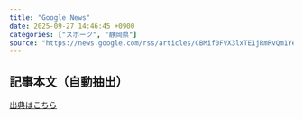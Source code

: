 ```yaml
---
title: "Google News"
date: 2025-09-27 14:46:45 +0900
categories: ["スポーツ", "静岡県"]
source: "https://news.google.com/rss/articles/CBMif0FVX3lxTE1jRmRvQm1YelU0Wm15QXpndGxDV3A1SnMxVWVrcUdGSVRwem53MnpDRWIxWjBWY1dselByYU1TWjEwUEIwVkFCQU1vUXRzajRCc05kcWNMcFZpUTYxVE5IdmVMZnlOSWVBYkF5NFNCUHdUUmFSY3E2RFpsbllYZ1U?oc=5"
---
```


## 記事本文（自動抽出）
<body class="y0K44d EA71Tc" id="readabilityBody"></body>

[出典はこちら](https://news.google.com/rss/articles/CBMif0FVX3lxTE1jRmRvQm1YelU0Wm15QXpndGxDV3A1SnMxVWVrcUdGSVRwem53MnpDRWIxWjBWY1dselByYU1TWjEwUEIwVkFCQU1vUXRzajRCc05kcWNMcFZpUTYxVE5IdmVMZnlOSWVBYkF5NFNCUHdUUmFSY3E2RFpsbllYZ1U?oc=5)
